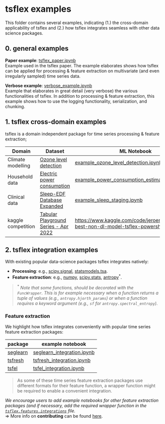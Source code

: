 # tsflex examples

This folder contains several examples, indicating (1.) the cross-domain applicability of tsflex and (2.) how tsflex integrates seamless with other data science packages.

## 0. general examples

**Paper example**: [tsflex_paper.ipynb](https://github.com/predict-idlab/tsflex/blob/main/examples/tsflex_paper.ipynb)  
Example used in the tsflex paper. The example elaborates shows how tsflex can be applied for processing & feature extraction on multivariate (and even irregularly sampled) time series data.
<!-- TODO: add link to the paper -->

**Verbose example**: [verbose_example.ipynb](https://github.com/predict-idlab/tsflex/blob/main/examples/verbose_example.ipynb)  
Example that elaborates in great detail (very verbose) the various functionalities of tsflex. In addition to processing & feature extraction, this example shows how to use the logging functionality, serialization, and chunking.


## 1. tsflex cross-domain examples

tsflex is a domain independent package for time series processing & feature extraction;

| Domain | Dataset | ML Notebook |
| --- | --- | --- |
| Climate modelling | [Ozone level detection](https://archive.ics.uci.edu/ml/datasets/Ozone%20Level%20Detection) | [example_ozone_level_detection.ipynb](https://github.com/predict-idlab/tsflex/blob/main/examples/example_ozone_level_detection.ipynb) |  
| Household data | [Electric power consumption](https://archive.ics.uci.edu/ml/datasets/Individual+household+electric+power+consumption) | [example_power_consumption_estimation.ipynb](example_power_consumption_estimation.ipynb) |
| Clinical data | [Sleep-EDF Database Expanded](https://physionet.org/content/sleep-edfx/1.0.0/) | [example_sleep_staging.ipynb](example_sleep_staging.ipynb) |
| kaggle competition | [Tabular Playground Series - Apr 2022](https://www.kaggle.com/competitions/tabular-playground-series-apr-2022)| https://www.kaggle.com/code/jeroenvdd/tpsapr22-best-non-dl-model-tsflex-powershap | 


<!-- | Wearable data | [WESAD - Wearable stress & affect detection](https://archive.ics.uci.edu/ml/datasets/WESAD+%28Wearable+Stress+and+Affect+Detection%29) | [verbose_example.ipynb](verbose_example.ipynb) - <br>`TODO` create a notebook that uses the whole wesad dataset -->

<!-- ML notebooks with sklearn, tslearn, sktime -->

## 2. tsflex integration examples

With existing popular data-science packages tsflex integrates natively:
* **Processing**: e.g., [scipy.signal](https://docs.scipy.org/doc/scipy/reference/tutorial/signal.html), [statsmodels.tsa](https://www.statsmodels.org/stable/tsa.html#time-series-filters).
* **Feature extraction**: e.g., [numpy](https://numpy.org/doc/stable/reference/routines.html), [scipy.stats](https://docs.scipy.org/doc/scipy/reference/tutorial/stats.html), [antropy](https://raphaelvallat.com/antropy/build/html/api.html)<sup>*</sup>.

> <sup>*</sup> *Note that some functions, should be decorated with the `FuncWrapper`. This is for example necessary when a function returns a tuple of values (e.g., `antropy.hjorth_params`) or when a function requires a keyword argument (e.g., `sf` for `antropy.spectral_entropy`).*


### Feature extraction

We highlight how tsflex integrates conveniently with popular time series feature extraction packages:

| package | example notebook |
| --- | --- |
| [seglearn](https://dmbee.github.io/seglearn/feature_functions.html) | [seglearn_integration.ipynb](https://github.com/predict-idlab/tsflex/blob/main/examples/seglearn_integration.ipynb)
| [tsfresh](https://tsfresh.readthedocs.io/en/latest/text/list_of_features.html) | [tsfresh_integration.ipynb](https://github.com/predict-idlab/tsflex/blob/main/examples/tsfresh_integration.ipynb) |
| [tsfel](https://tsfel.readthedocs.io/en/latest/descriptions/feature_list.html) | [tsfel_integration.ipynb](https://github.com/predict-idlab/tsflex/blob/main/examples/tsfel_integration.ipynb) |


> As some of these time series feature extraction packages use different formats for their feature function, a wrapper function might be required to enable a convenient integration.  

*We encourage users to add example notebooks for other feature extraction packages (and if necessary, add the required wrapper function in the [`tsflex.features.integrations`](https://github.com/predict-idlab/tsflex/blob/main/tsflex/features/integrations.py) file.*  
=> More info on **contributing** can be found [here](https://github.com/predict-idlab/tsflex/blob/main/CONTRIBUTING.md).
